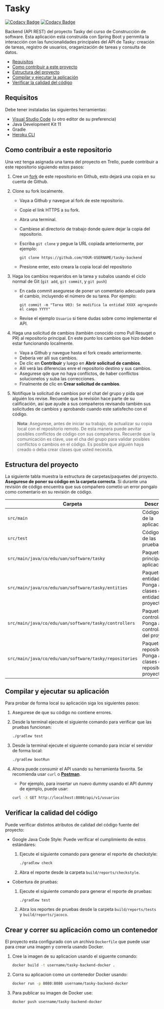 # Tasky

[![Codacy Badge](https://app.codacy.com/project/badge/Grade/0915ebde19ba4fa988f75292ec3c25ca)](https://www.codacy.com/gh/wjfatuan/tasky-backend-2022-2/dashboard?utm_source=github.com&amp;utm_medium=referral&amp;utm_content=wjfatuan/tasky-backend-2022-2&amp;utm_campaign=Badge_Grade)
[![Codacy Badge](https://app.codacy.com/project/badge/Coverage/9a79748fff724d02ba69da88b2af47a1)](https://www.codacy.com/gh/wjfatuan/tasky-backend-2022-2/dashboard?utm_source=github.com&utm_medium=referral&utm_content=wjfatuan/tasky-backend-2022-2&utm_campaign=Badge_Coverage)

Backend (API REST) del proyecto Tasky del curso de Construcción de software.
Esta aplicación está construida con Spring Boot y pernmita la interacción con
las funcionalidades principales del API de Tasky: creación de tareas, registro
de usuarios, oraganización de tareas y consulta de datos.

- [Requisitos](#requisitos)
- [Como contribuir a este proyecto](#como-contribuir-a-este-repositorio)
- [Estructura del proyecto](#estructura-del-proyecto)
- [Compilar y ejecutar la aplicación](#compilar-y-ejecutar-su-aplicación)
- [Verificar la calidad del código](#verificar-la-calidad-del-código)

## Requisitos

Debe tener instaladas las siguientes herramientas:

- [Visual Studio Code](https://code.visualstudio.com/) (u otro editor de su preferencia)
- Java Development Kit 11
- Gradle
- [Heroku CLI](https://devcenter.heroku.com/articles/heroku-cli)

## Como contribuir a este repositorio

Una vez tenga asignada una tarea del proyecto en Trello, puede contribuir a este
repositorio siguiendo estos pasos:

1. Cree un [fork](https://docs.github.com/en/get-started/quickstart/fork-a-repo)
de este repositorio en Github, esto dejará una copia en su cuenta de Github.

2. Clone su fork localmente.

   - Vaya a Github y navegue al fork de este repositorio.
   - Copie el link HTTPS a su fork.
   - Abra una terminal.
   - Cambiese al directorio de trabajo donde quiere dejar la copia del repositorio.
   - Escriba `git clone` y pegue la URL copiada anteriormente, por ejemplo:

     ```git
     git clone https://github.com/YOUR-USERNAME/tasky-backend
     ```

   - Presione enter, esto creara la copia local del repositorio

3. Haga los cambios requeridos en la tarea y subalos usando el ciclo normal de
   Git (`git add`, `git commit`, y `git push`)

   - En cada commit asegurese de poner un comentario adecuado para el cambio,
     incluyendo el número de su tarea. Por ejemplo:

     ```git
     git commit -m "Tarea U03: Se modifica la entidad XXXX agregando el campo YYYY"
     ```

   - Revise el ejemplo `Usuario` si tiene dudas sobre como implementar el API.

4. Haga una solicitud de cambios (también conocido como Pull Resuqet o PR) al
   repositorio principal. En este punto los cambios que hizo deben estar
   funcionando localmente.

   - Vaya a Github y navegue hasta el fork creado anteriormente.
   - Debería ver allí sus cambios.
   - De clic en **Contribuir** y luego en **Abrir solicitud de cambios**.
   - Allí verá las diferencias enre el repositorio destino y sus cambios.
   - Asegurese qde que no haya conflictos, de haber conflictos solucionelos y
     suba las correcciones.
   - Finalmente de clic en **Crear solicitud de cambios**.

5. Notifique la solicitud de cambios por el chat del grupo y pida que alguién
   los revise. Recuerde que la revisión hace parte de su calificación, así que
   ayude a sus compañeros revisando también sus solicitudes de cambios y
   aprobando cuando este satisfecho con el código.

> **Nota**: Asegurese, antes de iniciar su trabajo, de actualizar su copia local
con el repositorio remoto. De esta manera puede aevitar posibles conflictos de
código con sus compañeros. Recuerde que la comunicación es clave, use el cha
del grupo para validar posibles conflictos o cambios en el código. Es posible
que alguién haya creado o deba crear clases que usted necesita.

## Estructura del proyecto

La siguiente tabla muestra la estructura de carpetas/paquetes del proyecto.
**Asegurese de poner su código en la carpeta correcta**. Si durante una
revisión de código encuentra que sus compañero cometio un error pongalo como
comentario en su revisión de código.

| Carpeta | Descripción |
| ------- | ----------- |
| `src/main` | Código fuente de la aplicación |
| `src/test` | Código fuente de las  pruebas |
| `src/main/java/co/edu/uan/software/tasky` | Paquete principal de la aplicación |
| `src/main/java/co/edu/uan/software/tasky/entities` | Paquete de entidades: Ponga acá las clases de entidad del proyecto |
| `src/main/java/co/edu/uan/software/tasky/controllers` | Paquete de controladores: Ponga acá los controladores del proyecto |
| `src/main/java/co/edu/uan/software/tasky/repositories` | Paquete de repositorios: Ponga acá las clases de repositorio del proyecto |

## Compilar y ejecutar su aplicación

Para probar de forma local su aplicación siga los siguientes pasos:

1. Asegurese de que su código no contiene errores.
2. Desde la terminal ejecute el siguiente comando para verificar que las pruebas
   funcionan:

   ```bash
   ./gradlew test
   ```

3. Desde la terminal ejecute el siguiente comando para inciar el servidor de
   forma local:

   ```bash
   ./gradlew bootRun
   ```

4. Ahora puede consumir el API usando su herramienta favorita. Se recomienda
   usar `curl` o **[Postman](https://www.postman.com/)**.

   - Por ejemplo, para insertar un nuevo dummy usando el API dummy de ejemplo,
     puede usar:

   ```bash
   curl -X GET http://localhost:8080/api/v1/usuarios
   ```

## Verificar la calidad del código

Puede verificar distintos atributos de calidad del código fuente del proyecto:

- Google Java Code Style: Puede verificar el cumplimiento de estos estándares:

  1. Ejecute el siguiente comando para generar el reporte de checkstyle:

     ```bash
     ./gradlew check
     ```

  2. Abra el reporte desde la carpeta `build/reports/checkstyle`.

- Cobertura de pruebas:

  1. Ejecute el siguiente comando para generar el reporte de pruebas:

     ```bash
     ./gradlew test
     ```

  2. Abra los reportes de pruebas desde la carpeta `build/reports/tests` y `build/reports/jacoco`.

## Crear y correr su aplicación como un contenedor

El proyecto esta configurado con un archivo `Dockerfile`
que puede usar para crear una imagen y correrla usando Docker.

1. Cree la imagen de su aplicacion usando el siguente comando:

   ```bash
   docker build -t username/tasky-backend-docker .
   ```

2. Corra su aplicacion como un contenedor Docker usando:

   ```bash
   docker run -p 8080:8080 username/tasky-backend-docker
   ```

3. Para publicar su imagen de Docker use:

   ```bash
   docker push username/tasky-backend-docker
   ```
